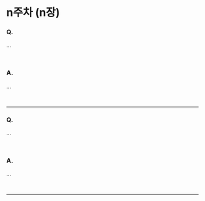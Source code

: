 # n주차 (n장)

### Q. 

...

<br/>

### A. 

...

<br/>

---

### Q. 

...

<br/>

### A. 

...

<br/>

---
